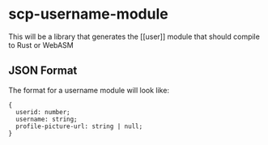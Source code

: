 # scp-username-module

This will be a library that generates the [[user]] module that should compile to Rust or WebASM

## JSON Format

The format for a username module will look like:

```
{
  userid: number;
  username: string;
  profile-picture-url: string | null;
}
```
